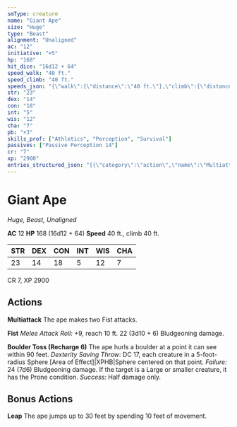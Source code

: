 ```yaml
---
smType: creature
name: "Giant Ape"
size: "Huge"
type: "Beast"
alignment: "Unaligned"
ac: "12"
initiative: "+5"
hp: "168"
hit_dice: "16d12 + 64"
speed_walk: "40 ft."
speed_climb: "40 ft."
speeds_json: "{\"walk\":{\"distance\":\"40 ft.\"},\"climb\":{\"distance\":\"40 ft.\"}}"
str: "23"
dex: "14"
con: "18"
int: "5"
wis: "12"
cha: "7"
pb: "+3"
skills_prof: ["Athletics", "Perception", "Survival"]
passives: ["Passive Perception 14"]
cr: "7"
xp: "2900"
entries_structured_json: "[{\"category\":\"action\",\"name\":\"Multiattack\",\"text\":\"The ape makes two Fist attacks.\"},{\"category\":\"action\",\"name\":\"Fist\",\"text\":\"*Melee Attack Roll:* +9, reach 10 ft. 22 (3d10 + 6) Bludgeoning damage.\",\"kind\":\"Melee Attack Roll\",\"to_hit\":\"+9\",\"range\":\"10 ft\",\"damage\":\"22 (3d10 + 6) Bludgeoning\"},{\"category\":\"action\",\"name\":\"Boulder Toss\",\"recharge\":\"Recharge 6\",\"text\":\"The ape hurls a boulder at a point it can see within 90 feet. *Dexterity Saving Throw*: DC 17, each creature in a 5-foot-radius Sphere [Area of Effect]|XPHB|Sphere centered on that point. *Failure:*  24 (7d6) Bludgeoning damage. If the target is a Large or smaller creature, it has the Prone condition. *Success:*  Half damage only.\",\"target\":\"each creature in a 5-foot-radius Sphere [Area of Effect]|XPHB|Sphere centered on that point\",\"damage\":\"24 (7d6) Bludgeoning\",\"save_ability\":\"DEX\",\"save_dc\":17,\"save_effect\":\"Half damage only\"},{\"category\":\"bonus\",\"name\":\"Leap\",\"text\":\"The ape jumps up to 30 feet by spending 10 feet of movement.\"}]"
---
```


# Giant Ape
*Huge, Beast, Unaligned*

**AC** 12
**HP** 168 (16d12 + 64)
**Speed** 40 ft., climb 40 ft.

| STR | DEX | CON | INT | WIS | CHA |
| --- | --- | --- | --- | --- | --- |
| 23 | 14 | 18 | 5 | 12 | 7 |

CR 7, XP 2900

## Actions

**Multiattack**
The ape makes two Fist attacks.

**Fist**
*Melee Attack Roll:* +9, reach 10 ft. 22 (3d10 + 6) Bludgeoning damage.

**Boulder Toss (Recharge 6)**
The ape hurls a boulder at a point it can see within 90 feet. *Dexterity Saving Throw*: DC 17, each creature in a 5-foot-radius Sphere [Area of Effect]|XPHB|Sphere centered on that point. *Failure:*  24 (7d6) Bludgeoning damage. If the target is a Large or smaller creature, it has the Prone condition. *Success:*  Half damage only.

## Bonus Actions

**Leap**
The ape jumps up to 30 feet by spending 10 feet of movement.
